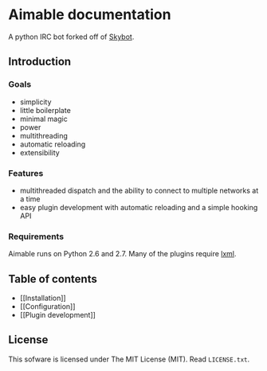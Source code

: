 # Aimable documentation #


A python IRC bot forked off of [Skybot](http://github.com/rmmh/skybot).

## Introduction ##

### Goals ###

* simplicity
* little boilerplate
* minimal magic
* power
* multithreading
* automatic reloading
* extensibility

### Features ###

* multithreaded dispatch and the ability to connect to multiple networks at
  a time
* easy plugin development with automatic reloading and a simple hooking API

### Requirements ###

Aimable runs on Python 2.6 and 2.7. Many of the plugins require
[lxml](http://lxml.de/).


## Table of contents ##

* [[Installation]]
* [[Configuration]]
* [[Plugin development]]

## License ##

This sofware is licensed under The MIT License (MIT). Read `LICENSE.txt`.